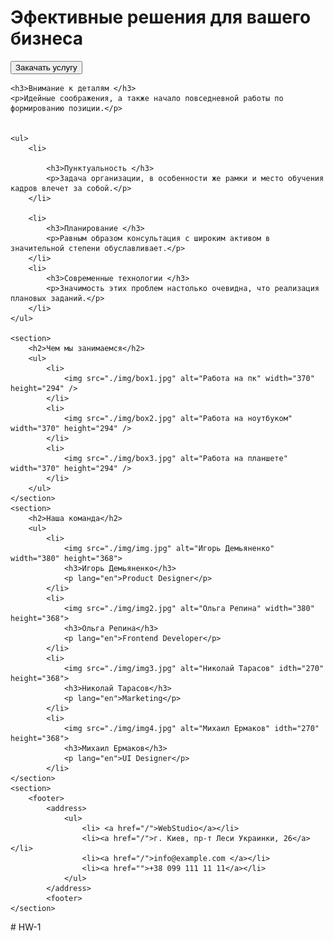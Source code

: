 <!DOCTYPE html>
<html lang="ru">

<head>
    <meta charset="UTF-8">
    <meta http-equiv="X-UA-Compatible" content="IE=edge">
    <meta name="viewport" content="width=device-width, initial-scale=1.0">
    <title>Web Studio</title>
</head>

<body>
    <h1>Эфективные решения для вашего бизнеса </h1>
    <button type="button"> Закачать услугу</button>

    <h3>Внимание к деталям </h3>
    <p>Идейные соображения, а также начало повседневной работы по формированию позиции.</p>


    <ul>
        <li>

            <h3>Пунктуальность </h3>
            <p>Задача организации, в особенности же рамки и место обучения кадров влечет за собой.</p>
        </li>

        <li>
            <h3>Планирование </h3>
            <p>Равным образом консультация с широким активом в значительной степени обуславливает.</p>
        </li>
        <li>
            <h3>Современные технологии </h3>
            <p>Значимость этих проблем настолько очевидна, что реализация плановых заданий.</p>
        </li>
    </ul>

    <section>
        <h2>Чем мы занимаемся</h2>
        <ul>
            <li>
                <img src="./img/box1.jpg" alt="Работа на пк" width="370" height="294" />
            </li>
            <li>
                <img src="./img/box2.jpg" alt="Работа на ноутбуком" width="370" height="294" />
            </li>
            <li>
                <img src="./img/box3.jpg" alt="Работа на планшете" width="370" height="294" />
            </li>
        </ul>
    </section>
    <section>
        <h2>Наша команда</h2>
        <ul>
            <li>
                <img src="./img/img.jpg" alt="Игорь Демьяненко" width="380" height="368">
                <h3>Игорь Демьяненко</h3>
                <p lang="en">Product Designer</p>
            </li>
            <li>
                <img src="./img/img2.jpg" alt="Ольга Репина" width="380" height="368">
                <h3>Ольга Репина</h3>
                <p lang="en">Frontend Developer</p>
            </li>
            <li>
                <img src="./img/img3.jpg" alt="Николай Тарасов" idth="270" height="368">
                <h3>Николай Тарасов</h3>
                <p lang="en">Marketing</p>
            </li>
            <li>
                <img src="./img/img4.jpg" alt="Михаил Ермаков" idth="270" height="368">
                <h3>Михаил Ермаков</h3>
                <p lang="en">UI Designer</p>
            </li>
    </section>
    <section>
        <footer>
            <address>
                <ul>
                    <li> <a href="/">WebStudio</a></li>
                    <li><a href="/">г. Киев, пр-т Леси Украинки, 26</a></li>
                    <li><a href="/">info@example.com </a></li>
                    <li><a href="">+38 099 111 11 11</a></li>
                </ul>
            </address>
            <footer>
    </section>

</body>

</html># HW-1
